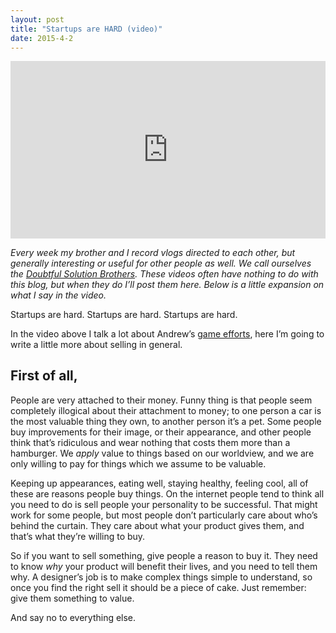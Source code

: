 ```yaml
---
layout: post
title: "Startups are HARD (video)"
date: 2015-4-2
---
```


<style>.embed-container { position: relative; padding-bottom: 56.25%; height: 0; overflow: hidden; max-width: 100%; } .embed-container iframe, .embed-container object, .embed-container embed { position: absolute; top: 0; left: 0; width: 100%; height: 100%; }</style><div class='embed-container'><iframe src='https://player.vimeo.com/video/123504936' frameborder='0' webkitAllowFullScreen mozallowfullscreen allowFullScreen></iframe></div>

*Every week my brother and I record vlogs directed to each other, but generally interesting or useful for other people as well. We call ourselves the [Doubtful Solution Brothers](http://doubtfulsolutions.com). These videos often have nothing to do with this blog, but when they do I’ll post them here. Below is a little expansion on what I say in the video.*

Startups are hard. Startups are hard. Startups are hard.

In the video above I talk a lot about Andrew’s [game efforts](http://andhegames.com), here I’m going to write a little more about selling in general.

## First of all,

People are very attached to their money. Funny thing is that people seem completely illogical about their attachment to money; to one person a car is the most valuable thing they own, to another person it’s a pet. Some people buy improvements for their image, or their appearance, and other people think that’s ridiculous and wear nothing that costs them more than a hamburger. We *apply* value to things based on our worldview, and we are only willing to pay for things which we assume to be valuable.

Keeping up appearances, eating well, staying healthy, feeling cool, all of these are reasons people buy things. On the internet people tend to think all you need to do is sell people your personality to be successful. That might work for some people, but most people don’t particularly care about who’s behind the curtain. They care about what your product gives them, and that’s what they’re willing to buy.

So if you want to sell something, give people a reason to buy it. They need to know *why* your product will benefit their lives, and you need to tell them why. A designer’s job is to make complex things simple to understand, so once you find the right sell it should be a piece of cake. Just remember: give them something to value.

And say no to everything else.